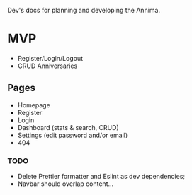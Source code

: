 Dev's docs for planning and developing the Annima.

# MVP

- Register/Login/Logout
- CRUD Anniversaries

## Pages

- Homepage
- Register
- Login
- Dashboard (stats & search, CRUD)
- Settings (edit password and/or email)
- 404

### TODO

- Delete Prettier formatter and Eslint as dev dependencies;
- Navbar should overlap content...
